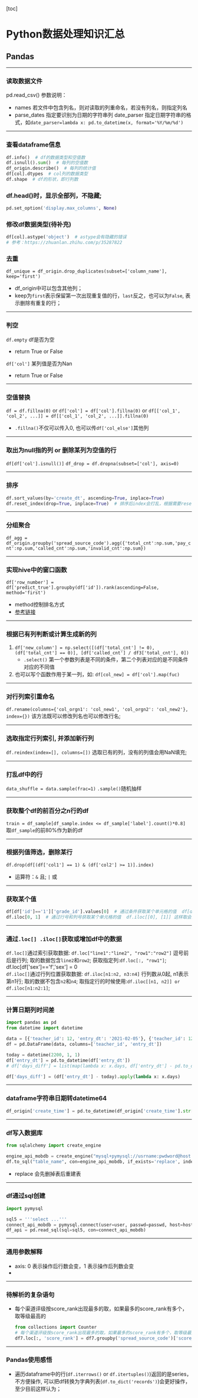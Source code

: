 [toc]

# Python数据处理知识汇总

## Pandas

---

### 读取数据文件

pd.read_csv() 参数说明：<br>
- names 若文件中包含列名，则对读取的列重命名，若没有列名，则指定列名
- parse_dates 指定要识别为日期的字符串列
  date_parser 指定日期字符串的格式，如`date_parser=lambda x: pd.to_datetime(x, format='%Y/%m/%d')`
---

### 查看dataframe信息
```python
df.info()  # df的数据类型和空值数
df.isnull().sum()  # 每列的空值数
df_origin.describe()  # 每列的统计值
df[col].dtypes  # col列的数据类型
df.shape  # df的形状，即行列数
```

### df.head()时，显示全部列，不隐藏; 
```python
pd.set_option('display.max_columns', None)
```

### 修改df数据类型(待补充)
```python
df[col].astype('object')  # astype会有隐藏的错误
# 参考：https://zhuanlan.zhihu.com/p/35287822
```

### 去重

`df_unique = df_origin.drop_duplicates(subset=['column_name'], keep='first')`<br>
- df_origin中可以包含其他列；<br>
- keep为`first`表示保留第一次出现重复值的行，`last`反之，也可以为`False`, 表示删除有重复的行；<br>
---

### 判空
`df.empty`  df是否为空
- return True or False

`df['col']` 某列值是否为Nan
- return True or False

---

### 空值替换

`df = df.fillna(0)` or `df['col'] = df['col'].fillna(0)` or `df[['col_1', 'col_2', ...]] = df[['col_1', 'col_2', ...]].fillna(0)`
- `.fillna()`不仅可以传入0, 也可以传`df['col_else']`其他列

---

### 取出为null指的列 or 删除某列为空值的行

`df[df['col'].isnull()]`
`df_drop = df.dropna(subset=['col'], axis=0)`

--- 

### 排序
```python
df.sort_values(by='create_dt', ascending=True, inplace=True)
df.reset_index(drop=True, inplace=True)  # 排序后index会打乱，根据需要reset_index
```
---

### 分组聚合

`df_agg = df_origin.groupby('spread_source_code').agg({'total_cnt':np.sum,'pay_cnt':np.sum,'called_cnt':np.sum,'invalid_cnt':np.sum})`

---

### 实现hive中的窗口函数

`df['row_number'] = df['predict_true'].groupby(df['id']).rank(ascending=False, method='first')`
- method控制排名方式<br>
- [参考链接](https://www.jianshu.com/p/6ef54e943ad0)
---

### 根据已有列判断或计算生成新的列

1. `df['new_column'] = np.select([(df['total_cnt'] != 0), (df['total_cnt'] == 0)], [df['called_cnt'] / df3['total_cnt'], 0])`
    - `.select()` 第一个参数列表是不同的条件，第二个列表对应的是不同条件对应的不同值
2. 也可以写个函数作用于某一列，如: `df[col_new] = df['col'].map(fuc)`

---

### 对行列索引重命名

`df.rename(columns={'col_orgn1': 'col_new1', 'col_orgn2': 'col_new2'}, index={})` 该方法既可以修改列名也可以修改行名; <br>

---

### 选取指定行列索引, 并添加新行列

`df.reindex(index=[], columns=[])` 选取已有的列，没有的列值会用NaN填充; <br>

---

### 打乱df中的行

`data_shuffle = data.sample(frac=1)` `.sample()`随机抽样

---

### 获取整个df的前百分之n行的df

`train = df_sample[df_sample.index <= df_sample['label'].count()*0.8]` 取`df_sample`的前80%作为新的df

---


### 根据列值筛选，删除某行

`df.drop(df[(df['col1'] == 1) & (df['col2'] >= 1)].index)`
- 运算符：`&` 且; `|` 或

---

### 获取某个值

```python
df[df['id']=='1']['grade_id'].values[0]  # 通过条件获取某个单元格的值  df[df['id']=='1']['grade_id']  这样取会带行索引
df.iloc[0, 1]  # 通过行号和列号获取某个单元格的值  df.iloc[[0], [1]] 这样取会显示行列索引 
```

---

### 通过`.loc[] .iloc[]`获取或增加df中的数据

`df.loc[]`通过索引获取数据: `df.loc["line1":"line2", "row1":"row2"]` 逗号前后是行列; 取的数据包含`line2`和`row2`; 获取指定列:`df.loc[:, "row1"]`; 
df.loc[df['sex']=='f','sex'] = 0
<br>
`df.iloc[]`通过行列位置获取数据: `df.iloc[n1:n2, n3:n4]` 行列数从0起, n1表示第n1行; 取的数据不包含`n2`和`n4`; 取指定行的时候使用:`df.iloc[[n1, n2]] or df.iloc[n1:n2:1]`;

---

### 计算日期列时间差

```python
import pandas as pd
from datetime import datetime

data = [{'teacher_id': 12, 'entry_dt': '2021-02-05'}, {'teacher_id': 123, 'entry_dt': '2021-02-15'}]
df = pd.DataFrame(data, columns=['teacher_id', 'entry_dt'])

today = datetime(2200, 1, 1)
df['entry_dt'] = pd.to_datetime(df['entry_dt'])
# df['days_diff'] = list(map(lambda x: x.days, df['entry_dt'] - pd.to_datetime('today')))

df['days_diff'] = (df['entry_dt'] - today).apply(lambda x: x.days)
```

---

### dataframe字符串日期转datetime64
```python
df_origin['create_time'] = pd.to_datetime(df_origin['create_time'].str[:-2], format='%Y-%m-%d%H:%M:%S')  # 2021-02-2419:52:55.0
```

---

### df写入数据库

```python {.highlight=3-4}
from sqlalchemy import create_engine

engine_api_mobdb = create_engine("mysql+pymysql://usrname:pwdword@host:port/dbname?charset=utf8")
df.to_sql("table_name", con=engine_api_mobdb, if_exists='replace', index=False)
```
- replace 会先删掉表后重建表 
---

### df通过sql创建

```python {.line-numbers}
import pymysql

sql5 = '''select ...'''
connect_api_mobdb = pymysql.connect(user=user, passwd=passwd, host=host[3], port=port[3], db=db[3], charset='utf8')
df_api = pd.read_sql(sql=sql5, con=connect_api_mobdb)
```
---

### 通用参数解释

- axis: 0 表示操作后行数会变，1 表示操作后列数会变<br>
- 
---

### 待解析的复杂语句

- 每个渠道评级按score_rank出现最多的取，如果最多的score_rank有多个，取等级最高的<br>
  ```python
  from collections import Counter
  # 每个渠道评级按score_rank出现最多的取，如果最多的score_rank有多个，取等级最高的
  df7.loc[:, 'score_rank'] = df7.groupby('spread_source_code')['score_rank'].transform(lambda x: Counter(x).most_common(1)[0][0])
  ```
---

### Pandas使用感悟

- 遍历dataframe中的行(`df.iterrows()` or `df.itertuples()`)返回的是series，不方便操作, 可以把df转换为字典列表(`df.to_dict('records')`)会更好操作，至少目前这样认为；


